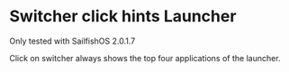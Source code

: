 # Switcher click hints Launcher

Only tested with SailfishOS 2.0.1.7

Click on switcher always shows the top four applications of the launcher.
